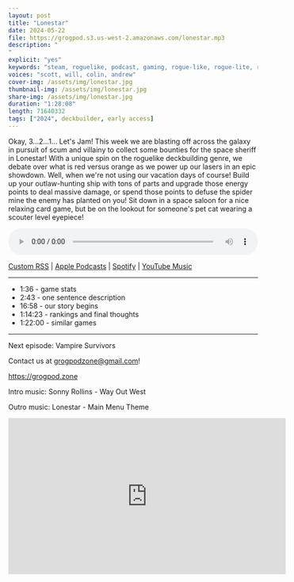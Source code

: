 ```yaml
---
layout: post
title: "Lonestar"
date: 2024-05-22
file: https://grogpod.s3.us-west-2.amazonaws.com/lonestar.mp3
description: "
"
explicit: "yes" 
keywords: "steam, roguelike, podcast, gaming, rogue-like, rogue-lite, roguelite"
voices: "scott, will, colin, andrew"
cover-img: /assets/img/lonestar.jpg
thumbnail-img: /assets/img/lonestar.jpg
share-img: /assets/img/lonestar.jpg
duration: "1:28:08"
length: 71640332
tags: ["2024", deckbuilder, early access]
---
```


Okay, 3...2...1... Let's Jam! This week we are blasting off across the galaxy in pursuit of scum and villainy to collect some bounties for the space sheriff in Lonestar! With a unique spin on the roguelike deckbuilding genre, we debate over what is red versus orange as we power up our lasers in an epic showdown. Well, when we're not using our vacation days of course! Build up your outlaw-hunting ship with tons of parts and upgrade those energy points to deal massive damage, or spend those points to defuse the spider mine the enemy has planted on you! Sit down in a space saloon for a nice relaxing card game, but be on the lookout for someone's pet cat wearing a scouter level eyepiece!


<div class="container">
  <audio controls style="width: 100%;">
    <source src="https://grogpod.s3.us-west-2.amazonaws.com/lonestar.mp3" type="audio/mpeg">
  </audio>
</div>

[Custom RSS](https://grogpod.zone/feed.xml) | [Apple Podcasts](https://podcasts.apple.com/us/podcast/grogpod/id1650474911) | [Spotify](https://open.spotify.com/show/655SEhPUWIC77oO3hILe0b) | [YouTube Music](https://music.youtube.com/playlist?list=PL-ShOmyMvd4jYFChE6tgj0JYG8RKK4xe0) 

---
* 1:36 - game stats
* 2:43 - one sentence description
* 16:58 - our story begins
* 1:14:23 - rankings and final thoughts
* 1:22:00 - similar games
  
---



Next episode: Vampire Survivors

Contact us at grogpodzone@gmail.com!

https://grogpod.zone

Intro music: Sonny Rollins - Way Out West

Outro music: Lonestar - Main Menu Theme

<div class="embed-responsive embed-responsive-16by9">
<iframe width="560" height="315" src="https://www.youtube.com/embed/RX2cEX-6AC8" title="YouTube video player" frameborder="0" allow="accelerometer; autoplay; clipboard-write; encrypted-media; gyroscope; picture-in-picture" allowfullscreen></iframe>
</div>
